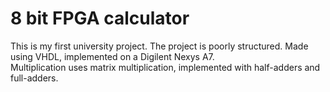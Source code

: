 # 8 bit FPGA calculator
This is my first university project. The project is poorly structured. Made using VHDL, implemented on a Digilent Nexys A7.\
Multiplication uses matrix multiplication, implemented with half-adders and full-adders.


